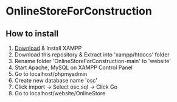 # OnlineStoreForConstruction

## How to install

1. [Download](https://www.apachefriends.org/index.html) & Install XAMPP
2. Download this repository & Extract into 'xampp/htdocs' folder
3. Rename folder 'OnlineStoreForConstruction-main' to 'website'
4. Start Apache, MySQL on XAMPP Control Panel
5. Go to localhost/phpmyadmin
6. Create new database name 'osc'
7. Click import -> Select osc.sql -> Click Go
8. Go to localhost/website/OnlineStore
